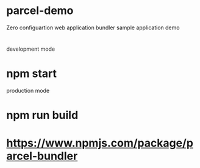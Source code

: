 # parcel-demo
Zero configuartion web application bundler sample application demo
#
development mode
# npm start 
production mode
# npm run build
# https://www.npmjs.com/package/parcel-bundler
